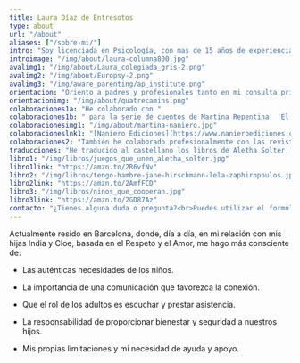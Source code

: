 ```yaml
---
title: Laura Díaz de Entresotos
type: about
url: "/about"
aliases: ["/sobre-mi/"] 
intro: "Soy licenciada en Psicología, con mas de 15 años de experiencia profesional avalados por el sello europeo EuroPSY. Desde 2008 soy instructora certificada de AwareParenting, y desde 2013 soy instructora de nivel 2, con capacidad de ofrecer formación de Aware Parenting válida para cumplir el requisito de formación para futuros instructores. Soy mediadora familiar formada en Comunicación no Violenta."
introimage: "/img/about/laura-columna800.jpg"
avalimg1: "/img/about/Laura_colegiada_gris-2.png"
avalimg2: "/img/about/Europsy-2.png"
avalimg3: "/img/aware_parenting/ap_institute.png"
orientacion: "Oriento a padres y profesionales tanto en mi consulta privada como en cursos y charlas. Además de la formación abierta al público, trabajo regularmente con centros de formación de profesorado, así como centros educativos de infantil, primaria y secundaria impartiendo formación a educadores.<br><br>Soy asesora del colegio Quatre Camins y participo regularmente en jornadas y eventos relacionados con la educación ."
orientacionimg: "/img/about/quatrecamins.png"
colaboraciones1a: "He colaborado con "
colaboraciones1b: " para la serie de cuentos de Martina Repentina: 'El cojín de Martina Repentina' y 'En tus brazos'"
colaboracionesimg1: "/img/about/martina-naniero.jpg"
colaboracioneslnk1: "[Naniero Ediciones](https://www.nanieroediciones.com)"
colaboraciones2: "También he colaborado profesionalmente con las revistas ‘Mente Sana’ y ‘Tu Bebé’."
traducciones: "He traducido al castellano los libros de Aletha Solter, ‘Juegos que unen‘ y ‘Niños que cooperan’, y el libro ‘¡Tengo hambre!‘<br><br>"
libro1: "/img/libros/juegos_que_unen_aletha_solter.jpg"
libro1link: "https://amzn.to/2R6vfNv"
libro2: "/img/libros/tengo-hambre-jane-hirschmann-lela-zaphiropoulos.jpg"
libro2link: "https://amzn.to/2AmfFCD"
libro3: "/img/libros/ninos_que_cooperan.jpg"
libro3link: "https://amzn.to/2GD87Az"
contacto: "¿Tienes alguna duda o pregunta?<br>Puedes utilizar el formulario para contactarme; estaré encantada de saber de ti."
--- 
```


Actualmente resido en Barcelona, donde, día a día, en mi relación con mis hijas India y Cloe, basada en el Respeto y el Amor, me hago más consciente de:

- Las auténticas necesidades de los niños.

- La importancia de una comunicación que favorezca la conexión.

- Que el rol de los adultos es escuchar y prestar asistencia.

- La responsabilidad de proporcionar bienestar y seguridad a nuestros hijos.

- Mis propias limitaciones y mi necesidad de ayuda y apoyo.
